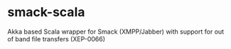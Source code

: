 # smack-scala
Akka based Scala wrapper for Smack (XMPP/Jabber) with support for out of band file transfers (XEP-0066)
